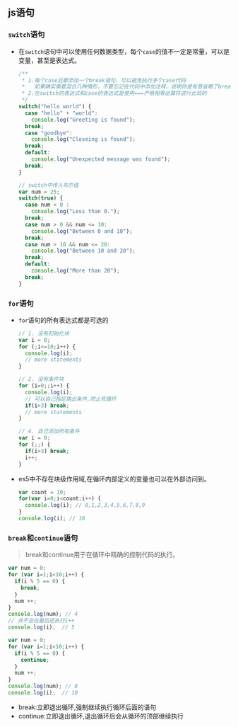 ## js语句
### `switch`语句
* 在`switch`语句中可以使用任何数据类型，每个`case`的值不一定是常量，可以是变量，甚至是表达式。
  ```js
  /**
   * 1.每个case后都添加一个break语句，可以避免执行多个case代码
   *   如果确实需要混合几种情形，不要忘记在代码中添加注释，说明你是有意省略了break关键字
   * 2.在switch的表达式和case的表达式是使用===严格相等运算符进行比较的
   */
  switch("hello world") {
    case "hello" + "world":
      console.log("Greeting is found");
    break;
    case "goodbye":
      console.log("Closeing is found");
    break;
    default:
      console.log("Unexpected message was found");
    break;
  }

  // switch中传入布尔值
  var num = 25;
  switch(true) {
    case num < 0 :
      console.log("Less than 0.");
    break;
    case num > 0 && num <= 10:
      console.log("Between 0 and 10");
    break;
    case num > 10 && num <= 20:
      console.log("Between 10 and 20");
    break;
    default:
      console.log("More than 20");
    break;
  }
  ```
### `for`语句
* `for`语句的所有表达式都是可选的
  ```js
  // 1. 没有初始化块
  var i = 0;
  for (;i<=10;i++) {
    console.log(i);
    // more statements
  }

  // 2. 没有条件块
  for (i=0;;i++) {
    console.log(i);
    // 可以自己指定跳出条件,防止死循环
    if(i>3) break;
    // more statements
  }

  // 4. 自己添加所有条件
  var i = 0;
  for (;;) {
    if(i>3) break;
    i++;
  }
  ```
* es5中不存在块级作用域,在循环内部定义的变量也可以在外部访问到。
  ```js
  var count = 10;
  for(var i=0;i<count;i++) {
    console.log(i); // 0,1,2,3,4,5,6,7,8,9
  }
  console.log(i); // 10
  ```
### `break`和`continue`语句
> break和continue用于在循环中精确的控制代码的执行。

```js
var num = 0;
for (var i=1;i<10;i++) {
  if(i % 5 == 0) {
    break;
  }
  num ++;
}
console.log(num); // 4
// 并不会在最后还执行i++
console.log(i);  // 5

var num = 0;
for (var i=1;i<10;i++) {
  if(i % 5 == 0) {
    continue;
  }
  num ++;
}
console.log(num); // 8
console.log(i);  // 10
```
* break:立即退出循环,强制继续执行循环后面的语句
* continue:立即退出循环,退出循环后会从循环的顶部继续执行
